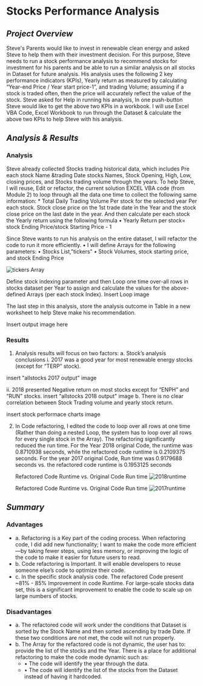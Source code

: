 # **Stocks Performance Analysis**

## *Project Overview*
   Steve's Parents would like to invest in renewable clean energy and asked Steve to help them with their investment decision. For this purpose, Steve needs to run a stock performance analysis to recommend stocks for investment for his parents and be able to run a similar analysis on all stocks in Dataset for future analysis. His analysis uses the following 2 key performance indicators (KPIs), Yearly return as measured by calculating “Year-end Price / Year start price-1”, and trading Volume; assuming if a stock is traded often, then the price will accurately reflect the value of the stock. Steve asked for Help in running his analysis, In one push-button Steve would like to get the above two KPIs in a workbook. I will use Excel VBA Code, Excel Workbook to run through the Dataset & calculate the above two KPIs to help Steve with his analysis. 
                 
## *Analysis & Results*
### Analysis
Steve already collected Stocks trading historical data, which includes Pre each stock Name &trading Date stocks Names, Stock Opening, High, Low, closing prices, and Stocks trading volume through the years. To help Steve, I will reuse, Edit or refactor, the current solution EXCEL VBA code (from Module 2) to loop through all the data one time to collect the following same information:                                                                                                                                            * Total Daily Trading Volume Per stock for the selected year Per each stock.
    Stock close price on the 1st trade date in the Year and the  stock close price on the last date in the year. And then calculate per each stock the Yearly return using the following formula
       • Yearly Return per stock= stock Ending Price/stock Starting Price - 1
    
Since Steve wants to run his analysis on the entire dataset, I will refactor the code to run it more efficiently. 
        • I will define Arrays for the following parameters:
          •  Stocks List,"tickers"
          •	Stock Volumes, stock starting price, and stock Ending Price 

   ![tickers Array](https://user-images.githubusercontent.com/80013773/112737047-be508d00-8f14-11eb-95ed-bc2fb80b69a2.PNG)



   Define stock indexing parameter and then Loop one time      over-all rows in stocks dataset per Year to assign and calculate the values for the above-defined Arrays (per each stock Index).
            Insert Loop image   

   The last step in this analysis, store the analysis outcome in Table in a new worksheet to help Steve make his recommendation.

   Insert output image here 
          
### Results
   1) Analysis results will focus on two factors:
     a.	Stock’s analysis conclusions
         i.	2017 was a good year for most renewable energy stocks (except for “TERP” stock).

   insert "allstocks 2017 output" image

   ii.	 2018 presented Negative return on most stocks except for “ENPH” and “RUN” stocks. 
               insert "allstocks 2018 output" image
       b.	There is no clear correlation between Stock Trading volume and yearly stock return.
            
   insert stock performace charts  image
 
   2)	In Code refactoring, I edited the code to loop over all rows at one time (Rather than doing a nested Loop, the system has to loop over all rows for every single stock in the Array). The refactoring significantly reduced the run time. For the Year 2018 original Code, the runtime was 0.8710938 seconds, while the refactored code runtime is 0.2109375 seconds. For the year 2017 original Code, Run time was 0.9179688 seconds vs. the refactored code runtime is 0.1953125 seconds

        Refactored Code Runtime 		     vs.                	Original Code Run time 
                ![2018runtime](https://user-images.githubusercontent.com/80013773/112737240-2784d000-8f16-11eb-8de6-21e329450e74.PNG)
                   
        Refactored Code Runtime          vs.           			Original Code Run time 
                ![2017runtime](https://user-images.githubusercontent.com/80013773/112737196-ce1ca100-8f15-11eb-9d71-337e48268b4c.PNG)

## *Summary*
### Advantages
-   a. Refactoring is a Key part of the coding process. When refactoring code, I did add new functionality; I want to make the code more efficient—by taking fewer steps, using less memory, or improving the logic of the code to make it easier for future users to read.
-   b. Code refactoring is Important. It will enable developers to reuse someone else’s code to optimize their code.
-   c. In the specific stock analysis code. The refactored Code present ~81% - 85% Improvement in code Runtime. For large-scale stocks data set, this is a significant improvement to enable the code to scale up on large numbers of stocks.

### Disadvantages

-   a. The refactored code will work under the conditions that Dataset is sorted by the Stock Name and then sorted ascending by trade Date. If these two conditions are not met, the code will not run properly.
- b. The Array for the refactored code is not dynamic, the user has to: provide the list of the stocks and the Year. There is a place for additional refactoring to make the code mode dynamic such as:
    - •	The code will identify the year through the data.
    - •	The code will identify the list of the stocks from the Dataset instead of having it hardcoded. 
